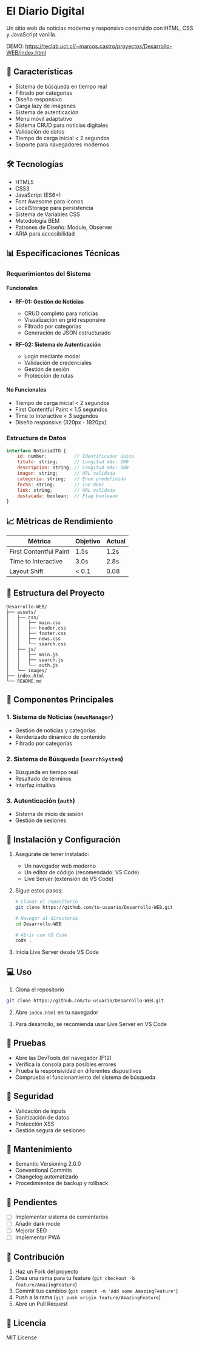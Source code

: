 # El Diario Digital

Un sitio web de noticias moderno y responsivo construido con HTML, CSS y JavaScript vanilla.

DEMO: https://teclab.uct.cl/~marcos.castro/proyectos/Desarrollo-WEB/index.html

## 🚀 Características

- Sistema de búsqueda en tiempo real
- Filtrado por categorías
- Diseño responsivo
- Carga lazy de imágenes
- Sistema de autenticación
- Menú móvil adaptativo
- Sistema CRUD para noticias digitales
- Validación de datos
- Tiempo de carga inicial < 2 segundos
- Soporte para navegadores modernos

## 🛠️ Tecnologías

- HTML5
- CSS3
- JavaScript (ES6+)
- Font Awesome para iconos
- LocalStorage para persistencia
- Sistema de Variables CSS
- Metodología BEM
- Patrones de Diseño: Module, Observer
- ARIA para accesibilidad

## 📊 Especificaciones Técnicas

### Requerimientos del Sistema

#### Funcionales
- **RF-01: Gestión de Noticias**
  - CRUD completo para noticias
  - Visualización en grid responsive
  - Filtrado por categorías
  - Generación de JSON estructurado

- **RF-02: Sistema de Autenticación**
  - Login mediante modal
  - Validación de credenciales
  - Gestión de sesión
  - Protección de rutas

#### No Funcionales
- Tiempo de carga inicial < 2 segundos
- First Contentful Paint < 1.5 segundos
- Time to Interactive < 3 segundos
- Diseño responsive (320px - 1920px)

### Estructura de Datos

```javascript
interface NoticiaDTO {
    id: number;          // Identificador único
    titulo: string;      // Longitud máx: 100
    descripcion: string; // Longitud máx: 500
    imagen: string;      // URL validada
    categoria: string;   // Enum predefinido
    fecha: string;       // ISO 8601
    link: string;        // URL validada
    destacada: boolean;  // Flag booleano
}
```

## 📈 Métricas de Rendimiento

| Métrica                | Objetivo | Actual |
|------------------------|----------|---------|
| First Contentful Paint | 1.5s     | 1.2s    |
| Time to Interactive    | 3.0s     | 2.8s    |
| Layout Shift          | < 0.1    | 0.08    |

## 📁 Estructura del Proyecto

```
Desarrollo-WEB/
├── assets/
│   ├── css/
│   │   ├── main.css
│   │   ├── header.css
│   │   ├── footer.css
│   │   ├── news.css
│   │   └── search.css
│   ├── js/
│   │   ├── main.js
│   │   ├── search.js
│   │   └── auth.js
│   └── images/
├── index.html
└── README.md
```

## 🚦 Componentes Principales

### 1. Sistema de Noticias (`newsManager`)
- Gestión de noticias y categorías
- Renderizado dinámico de contenido
- Filtrado por categorías

### 2. Sistema de Búsqueda (`searchSystem`)
- Búsqueda en tiempo real
- Resaltado de términos
- Interfaz intuitiva

### 3. Autenticación (`auth`)
- Sistema de inicio de sesión
- Gestión de sesiones

## 🔧 Instalación y Configuración

1. Asegúrate de tener instalado:
   - Un navegador web moderno
   - Un editor de código (recomendado: VS Code)
   - Live Server (extensión de VS Code)

2. Sigue estos pasos:
   ```bash
   # Clonar el repositorio
   git clone https://github.com/tu-usuario/Desarrollo-WEB.git
   
   # Navegar al directorio
   cd Desarrollo-WEB
   
   # Abrir con VS Code
   code .
   ```

3. Inicia Live Server desde VS Code

## 💻 Uso

1. Clona el repositorio
```bash
git clone https://github.com/tu-usuario/Desarrollo-WEB.git
```

2. Abre `index.html` en tu navegador

3. Para desarrollo, se recomienda usar Live Server en VS Code

## 🧪 Pruebas

- Abre las DevTools del navegador (F12)
- Verifica la consola para posibles errores
- Prueba la responsividad en diferentes dispositivos
- Comprueba el funcionamiento del sistema de búsqueda

## 🔐 Seguridad

- Validación de inputs
- Sanitización de datos
- Protección XSS
- Gestión segura de sesiones

## 🔄 Mantenimiento

- Semantic Versioning 2.0.0
- Conventional Commits
- Changelog automatizado
- Procedimientos de backup y rollback

## 📝 Pendientes

- [ ] Implementar sistema de comentarios
- [ ] Añadir dark mode
- [ ] Mejorar SEO
- [ ] Implementar PWA

## 👥 Contribución

1. Haz un Fork del proyecto
2. Crea una rama para tu feature (`git checkout -b feature/AmazingFeature`)
3. Commit tus cambios (`git commit -m 'Add some AmazingFeature'`)
4. Push a la rama (`git push origin feature/AmazingFeature`)
5. Abre un Pull Request

## 📄 Licencia

MIT License
